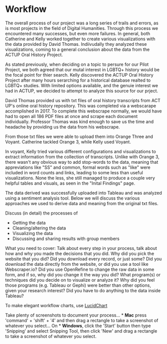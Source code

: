 # Workflow


The overall process of our project was a long series of trails and errors, as is most projects in the field of Digital Humanities. Through this process we encountered many successes, but even more failures. In general, both Catherine and Kelly worked together to create various visualizations with the data provided by David Thomas. Indiivudally they analyzed these visualizations, coming to a general conclusion about the data from the ACTUP Oral History Project.

As stated previously, when deciding on a topic to persure for our  Pilot Project, we both agreed that our mutal interest in LGBTQ+ history would be the focal point for thier search. Kelly discovered the ACTUP Oral History Project after many hours serarching for a historical database realted to LGBTQ+ studies. With limited options available, and the genuie interest we had in ACTUP, we decided to attempt to  analyze this source for our prject.

David Thomas provided us with txt files of oral history transcripts from ACT UP's online oral history repository. This was completed via a webscarape accomplished in 2017. To complete this  webscrape normally, we would have had to open all 186 PDF files at once and scrape each document individually. Professor Thomas was kind enough to save us the time and headache by providing us the data from his webscrape.

From those txt files we were able to upload them into Orange Three and Voyant. Catherine tackled Orange 3, while Kelly used Voyant. 

In voyant, Kelly tried various different configurations and visualizations to extract information from the collection of transcripts. Unlike with Orange 3, there wasn't any obvious way to add stop-words to the data, meaning that appreviations like "SS" and common, formal words such as "like" were included in word  counts and links, leading to  some less than useful visualizations. None the less, she still managed to produce a couple very helpful tables and visuals, as seen in the "Inital Findings" page.

The data derived was successfully uploaded into Tableau and was analyzed using a sentiment analysis tool. Below we will discuss the various approaches we used to derive data and meaning from the original txt files.

Discuss (in detail) the processes of

* Getting the data
* Cleaning/altering the data
* Visualizing the data
* Discussing and sharing results with group members

What you need to cover: Talk about every step in your process, talk about how and why you made the decisions that you did. Why did you pick the website that you did? Did you download every record, or just some? Did you download the data directly from the website, or did you use a tool like Webscraper.io? Did you use OpenRefine to change the raw data in some form, and if so, why did you change it the way you did? What program(s) or techniques did you decide on to visualize or analyze it? Why did you feel those programs (e.g. Tableau or Gephi) were better than other options, given your research interest? Did you have to do anything to the data inside Tableau?

To make elegant workflow charts, use [LucidChart](https://lucidchart.com)

Take plenty of screenshots to document your process...
    * **Mac** press 'command' + 'shift' + '4' and then drag a rectangle to take a screenshot of whatever you select... On
    * **Windows**, click the 'Start' button then type 'Snipping' and select Snipping Tool, then click 'New' and drag a rectangle to take a screenshot of whatever you select.
